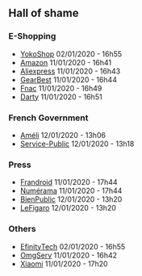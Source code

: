 ## Hall of shame
### E-Shopping
- [YokoShop](https://yokoshop.com/) 02/01/2020 - 16h55
- [Amazon](https://www.amazon.fr/) 11/01/2020 - 16h41
- [Aliexpress](https://www.aliexpress.com/) 11/01/2020 - 16h43
- [GearBest](https://www.gearbest.com/) 11/01/2020 - 16h44
- [Fnac](https://www.fnac.com/) 11/01/2020 - 16h49
- [Darty](https://www.darty.com/) 11/01/2020 - 16h51

### French Government
- [Améli](https://www.ameli.fr/) 12/01/2020 - 13h06
- [Service-Public](https://www.service-public.fr/) 12/01/2020 - 13h18

### Press
- [Frandroid](https://www.frandroid.com/) 11/01/2020 - 17h44
- [Numérama](https://www.numerama.com/) 11/01/2020 - 17h44
- [BienPublic](https://www.bienpublic.com/) 12/01/2020 - 13h20
- [LeFigaro](https://www.lefigaro.fr/) 12/01/2020 - 13h20

### Others
- [EfinityTech](https://www.efinitytech.com/) 02/01/2020 - 16h55
- [OmgServ](https://www.omgserv.com/fr/) 11/01/2020 - 16h42
- [Xiaomi](https://mi.com/) 11/01/2020 - 17h20
